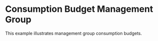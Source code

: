 # Consumption Budget Management Group

This example illustrates management group consumption budgets.
